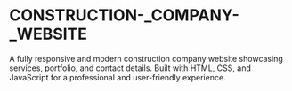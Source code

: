 # CONSTRUCTION-_COMPANY-_WEBSITE
A fully responsive and modern construction company website showcasing services, portfolio, and contact details. Built with HTML, CSS, and JavaScript for a professional and user-friendly experience.
